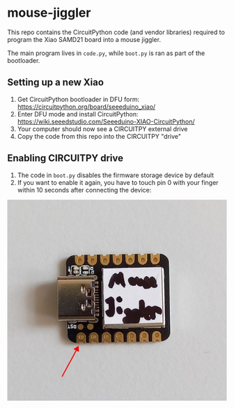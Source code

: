 # mouse-jiggler

This repo contains the CircuitPython code (and vendor libraries) required to program the Xiao SAMD21 board into a mouse jiggler.

The main program lives in `code.py`, while `boot.py` is ran as part of the bootloader.


## Setting up a new Xiao

1. Get CircuitPython bootloader in DFU form: https://circuitpython.org/board/seeeduino_xiao/
1. Enter DFU mode and install CircuitPython: https://wiki.seeedstudio.com/Seeeduino-XIAO-CircuitPython/
1. Your computer should now see a CIRCUITPY external drive
1. Copy the code from this repo into the CIRCUITPY "drive"


## Enabling CIRCUITPY drive

1. The code in `boot.py` disables the firmware storage device by default
1. If you want to enable it again, you have to touch pin 0 with your finger within 10 seconds after connecting the device:

![](pin.jpg)

